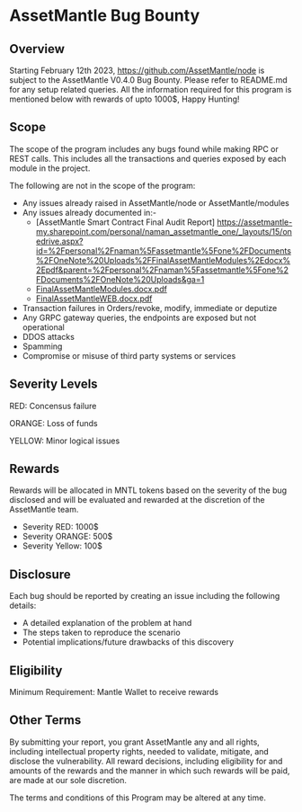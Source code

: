 
# AssetMantle Bug Bounty

## Overview
Starting February 12th 2023, https://github.com/AssetMantle/node is subject to the AssetMantle V0.4.0 Bug Bounty.
Please refer to README.md for any setup related queries.
All the information required for this program is mentioned below with rewards of upto 1000$, Happy Hunting!

## Scope
The scope of the program includes any bugs found while making RPC or REST calls. This includes all the transactions and queries exposed by each module in the project.

The following are not in the scope of the program:
  - Any issues already raised in AssetMantle/node or AssetMantle/modules
  - Any issues already documented in:-
      - [AssetMantle Smart Contract Final Audit Report] https://assetmantle-my.sharepoint.com/personal/naman_assetmantle_one/_layouts/15/onedrive.aspx?id=%2Fpersonal%2Fnaman%5Fassetmantle%5Fone%2FDocuments%2FOneNote%20Uploads%2FFinalAssetMantleModules%2Edocx%2Epdf&parent=%2Fpersonal%2Fnaman%5Fassetmantle%5Fone%2FDocuments%2FOneNote%20Uploads&ga=1 
      - [FinalAssetMantleModules.docx.pdf](https://github.com/Quillhash/QuillAudit_Reports/blob/master/AssetMantle%20Smart%20Contract%20Final%20Audit%20Report-%20QuillAudits.pdf) 
      - [FinalAssetMantleWEB.docx.pdf](https://assetmantle-my.sharepoint.com/personal/naman_assetmantle_one/_layouts/15/onedrive.aspx?id=%2Fpersonal%2Fnaman%5Fassetmantle%5Fone%2FDocuments%2FOneNote%20Uploads%2FFinalAssetMantleWEB%2Edocx%201%2Epdf&parent=%2Fpersonal%2Fnaman%5Fassetmantle%5Fone%2FDocuments%2FOneNote%20Uploads&ga=1)
  - Transaction failures in Orders/revoke, modify, immediate or deputize 
  - Any GRPC gateway queries, the endpoints are exposed but not operational
  - DDOS attacks
  - Spamming
  - Compromise or misuse of third party systems or services

## Severity Levels
RED: Concensus failure

ORANGE: Loss of funds

YELLOW: Minor logical issues 

## Rewards
Rewards will be allocated in MNTL tokens based on the severity of the bug disclosed and will be evaluated and rewarded at the discretion of the AssetMantle team.
  - Severity RED: 1000$
  - Severity ORANGE: 500$
  - Severity Yellow: 100$
  
## Disclosure
Each bug should be reported by creating an issue including the following details:
  - A detailed explanation of the problem at hand
  - The steps taken to reproduce the scenario
  - Potential implications/future drawbacks of this discovery
  
## Eligibility
Minimum Requirement: Mantle Wallet to receive rewards

## Other Terms

By submitting your report, you grant AssetMantle any and all rights, including intellectual property rights, needed to validate, mitigate, and disclose the vulnerability. All reward decisions, including eligibility for and amounts of the rewards and the manner in which such rewards will be paid, are made at our sole discretion.

The terms and conditions of this Program may be altered at any time.
